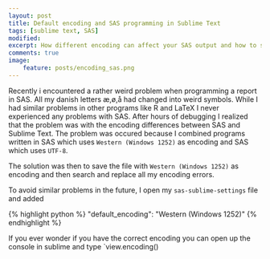 ```yaml
---
layout: post
title: Default encoding and SAS programming in Sublime Text
tags: [sublime text, SAS]
modified: 
excerpt: How different encoding can affect your SAS output and how to solve it
comments: true
image:
    feature: posts/encoding_sas.png
---
```


Recently i encountered a rather weird problem when programming a report in SAS. All my danish letters æ,ø,å had changed into weird symbols. While I had similar problems in other programs like R and LaTeX I never experienced any problems with SAS. After hours of debugging I realized that the problem was with the encoding differences between SAS and Sublime Text. The problem was occured because I combined programs written in SAS which uses `Western (Windows 1252)` as encoding and SAS which uses `UTF-8`. 

The solution was then to save the file with `Western (Windows 1252)` as encoding and then search and replace all my encoding errors. 

To avoid similar problems in the future, I open my `sas-sublime-settings` file and added

{% highlight python %}
"default_encoding": "Western (Windows 1252)"
{% endhighlight %}

If you ever wonder if you have the correct encoding you can open up the console in sublime and type `view.encoding()